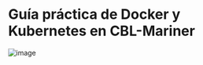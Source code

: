 # Guía práctica de Docker y Kubernetes en CBL-Mariner

![image](https://github.com/okytek/Guia_practica_de_Docker_y_Kubernetes_en_CBL-Mariner/assets/130212627/15f1623c-aceb-4545-a519-5d63a5cfad09)
